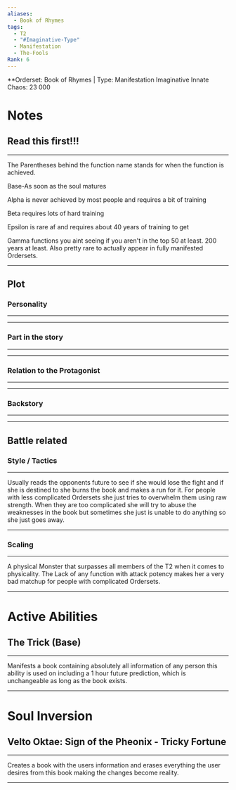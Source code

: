 ```yaml
---
aliases:
  - Book of Rhymes
tags:
  - T2
  - "#Imaginative-Type"
  - Manifestation
  - The-Fools
Rank: 6
---
```

**Orderset: Book of Rhymes  | Type: Manifestation Imaginative
Innate Chaos:  23 000

# Notes
## Read this first!!!
___
The Parentheses behind the function name stands for when the function is achieved.

Base-As soon as the soul matures

Alpha is never achieved by most people and requires a bit of training 

Beta requires lots of hard training

Epsilon is rare af and requires about 40 years of training to get

Gamma functions you aint seeing if you aren't in the top 50 at least. 200 years at least. Also pretty rare to actually appear in fully manifested Ordersets.
___
## Plot
### Personality
___

___
### Part in the story
___

___
### Relation to the Protagonist
___

___
### Backstory
___

___

## Battle related

### Style / Tactics
___
Usually reads the opponents future to see if she would lose the fight and if she is destined to she burns the book and makes a run for it.
For people with less complicated Ordersets she just tries to overwhelm them using raw strength. When they are too complicated she will try to abuse the weaknesses in the book but sometimes she just is unable to do anything so she just goes away.
___
### Scaling 
___
A physical Monster that surpasses all members of the T2 when it comes to physicality. The Lack of any function with attack potency makes her a very bad matchup for people with complicated Ordersets.
___



# Active Abilities
## The Trick (Base)
___
Manifests a book containing absolutely all information of any person this ability is used on including a 1 hour future prediction, which is unchangeable as long as the book exists.
___

# Soul Inversion
##  Velto Oktae: Sign of the Pheonix - Tricky Fortune
___
Creates a book with the users information and erases everything the user desires from this book making the changes become reality.
___
